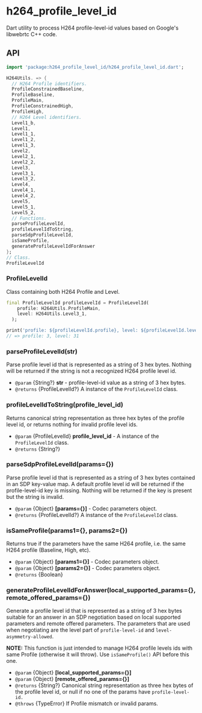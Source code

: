 # h264_profile_level_id
Dart utility to process H264 profile-level-id values based on Google's libwebrtc C++ code.

## API

```dart
import 'package:h264_profile_level_id/h264_profile_level_id.dart';

H264Utils. => {
  // H264 Profile identifiers.
  ProfileConstrainedBaseline,
  ProfileBaseline,
  ProfileMain,
  ProfileConstrainedHigh,
  ProfileHigh,
  // H264 Level identifiers.
  Level1_b,
  Level1,
  Level1_1,
  Level1_2,
  Level1_3,
  Level2,
  Level2_1,
  Level2_2,
  Level3,
  Level3_1,
  Level3_2,
  Level4,
  Level4_1,
  Level4_2,
  Level5,
  Level5_1,
  Level5_2,
  // Functions.
  parseProfileLevelId,
  profileLevelIdToString,
  parseSdpProfileLevelId,
  isSameProfile,
  generateProfileLevelIdForAnswer
};
// Class.
ProfileLevelId
```

### ProfileLevelId

Class containing both H264 Profile and Level.

```dart
final ProfileLevelId profileLevelId = ProfileLevelId(
    profile: H264Utils.ProfileMain,
    level: H264Utils.Level3_1,
  );

print('profile: ${profileLevelId.profile}, level: ${profileLevelId.level}');
// => profile: 3, level: 31
```


### parseProfileLevelId(str)

Parse profile level id that is represented as a string of 3 hex bytes. Nothing will be returned if the string is not a recognized H264 profile level id.

* `@param` {String?} **str** - profile-level-id value as a string of 3 hex bytes.
* `@returns` {ProfileLevelId?} A instance of the `ProfileLevelId` class.


### profileLevelIdToString(profile_level_id)

Returns canonical string representation as three hex bytes of the profile level id, or returns nothing for invalid profile level ids.

* `@param` {ProfileLevelId} **profile_level_id** - A instance of the `ProfileLevelId` class.
* `@returns` {String?}


### parseSdpProfileLevelId(params={})

Parse profile level id that is represented as a string of 3 hex bytes contained in an SDP key-value map. A default profile level id will be returned if the profile-level-id key is missing. Nothing will be returned if the key is present but the string is invalid.

* `@param` {Object} **[params={}]** - Codec parameters object.
* `@returns` {ProfileLevelId?} A instance of the `ProfileLevelId` class.


### isSameProfile(params1={}, params2={})

Returns true if the parameters have the same H264 profile, i.e. the same H264 profile (Baseline, High, etc).

* `@param` {Object} **[params1={}]** - Codec parameters object.
* `@param` {Object} **[params2={}]** - Codec parameters object.
* `@returns` {Boolean}


### generateProfileLevelIdForAnswer(local_supported_params={}, remote_offered_params={})

Generate a profile level id that is represented as a string of 3 hex bytes suitable for an answer in an SDP negotiation based on local supported parameters and remote offered parameters. The parameters that are used when negotiating are the level part of `profile-level-id` and `level-asymmetry-allowed`.

**NOTE:** This function is just intended to manage H264 profile levels ids with same Profile (otherwise it will throw). Use `isSameProfile()` API before this one.

* `@param` {Object} **[local_supported_params={}]**
* `@param` {Object} **[remote_offered_params={}]**
* `@returns` {String?} Canonical string representation as three hex bytes of the profile level id, or null if no one of the params have `profile-level-id.`
* `@throws` {TypeError} If Profile mismatch or invalid params.